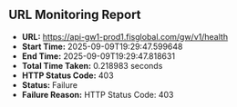 ## URL Monitoring Report

- **URL:** https://api-gw1-prod1.fisglobal.com/gw/v1/health
- **Start Time:** 2025-09-09T19:29:47.599648
- **End Time:** 2025-09-09T19:29:47.818631
- **Total Time Taken:** 0.218983 seconds
- **HTTP Status Code:** 403
- **Status:** Failure
- **Failure Reason:** HTTP Status Code: 403
